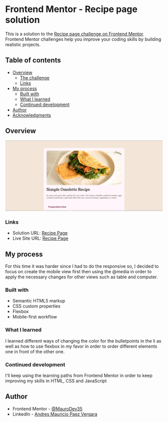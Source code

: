# Frontend Mentor - Recipe page solution

This is a solution to the [Recipe page challenge on Frontend Mentor](https://www.frontendmentor.io/challenges/recipe-page-KiTsR8QQKm). Frontend Mentor challenges help you improve your coding skills by building realistic projects. 

## Table of contents

- [Overview](#overview)
  - [The challenge](#the-challenge)
  - [Links](#links)
- [My process](#my-process)
  - [Built with](#built-with)
  - [What I learned](#what-i-learned)
  - [Continued development](#continued-development)
- [Author](#author)
- [Acknowledgments](#acknowledgments)


## Overview

![](./preview.png)

### Links

- Solution URL: [Recipe Page](https://www.frontendmentor.io/solutions/recipe-page-htmlcss-830KxO2vWr)
- Live Site URL: [Recipe Page](https://maurodev35.github.io/Recipe-Page/)

## My process

For this time it was harder since I had to do the responsive so, I decided to focus on create the mobile view first then using the @media in order to apply the necessary changes for other views such as table and computer.

### Built with

- Semantic HTML5 markup
- CSS custom properties
- Flexbox
- Mobile-first workflow


### What I learned

I learned different ways of changing the color for the bulletpoints in the li as well as how to use flexbox in my favor in order to order different elements one in front of the other one.

### Continued development

I'll keep using the learning paths from Frontend Mentor in order to keep improving my skills in HTML, CSS and JavaScript

## Author

- Frontend Mentor - [@MauroDev35](https://www.frontendmentor.io/profile/MauroDev35)
- LinkedIn - [Andres Mauricio Paez Vergara](https://www.linkedin.com/in/maurodev35/)
